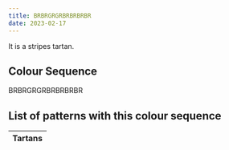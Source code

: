 ```yaml
---
title: BRBRGRGRBRBRBRBR
date: 2023-02-17
---
```

<no value>

It is a <no value> stripes tartan.


## Colour Sequence
BRBRGRGRBRBRBRBR

## List of patterns with this colour sequence

| Tartans |
|---------------|
